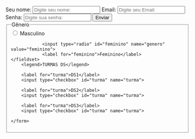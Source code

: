 <body>
    <form action="" method="post">
        <label for="text">Seu nome:</label>
        <input type="text" name="teste" placeholder="Digite seu nome:">
        <label for="email">Email:</label>
        <input type="email" name="email" placeholder="Digite seu Email:">
        <label for="senha">Senha:</label>
        <input type="password" name="senha" placeholder="Digite sua senha:">
        <button>Enviar</button>
    <fieldset>
            <legend>Gênero</legend>
                <input type="radio" id="masculino" name="genero" value="masculino">
                <label for="masculino">Masculino</label>
    
                <input type="radio" id="feminino" name="genero" value="feminino">
                <label for="feminino">Feminino</label>
    </fieldset>
        <legend>TURMAS DS</legend>

        <label for="turma">DS1</label>
        <input type="checkbox" id="turma" name="turma">
        
        <label for="turma">DS2</label>
        <input type="checkbox" id="turma" name="turma">
        
        <label for="turma">DS3</label>
        <input type="checkbox" id="turma" name="turma">
        
    </form>
</body>
